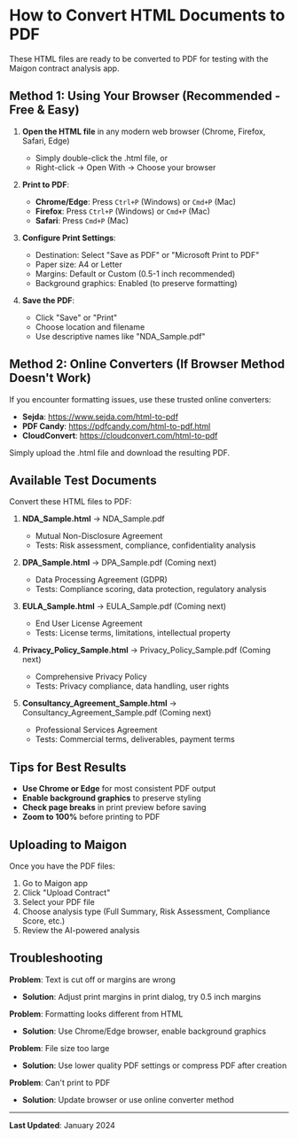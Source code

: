 # How to Convert HTML Documents to PDF

These HTML files are ready to be converted to PDF for testing with the Maigon contract analysis app.

## Method 1: Using Your Browser (Recommended - Free & Easy)

1. **Open the HTML file** in any modern web browser (Chrome, Firefox, Safari, Edge)
   - Simply double-click the .html file, or
   - Right-click → Open With → Choose your browser

2. **Print to PDF**:
   - **Chrome/Edge**: Press `Ctrl+P` (Windows) or `Cmd+P` (Mac)
   - **Firefox**: Press `Ctrl+P` (Windows) or `Cmd+P` (Mac)
   - **Safari**: Press `Cmd+P` (Mac)

3. **Configure Print Settings**:
   - Destination: Select "Save as PDF" or "Microsoft Print to PDF"
   - Paper size: A4 or Letter
   - Margins: Default or Custom (0.5-1 inch recommended)
   - Background graphics: Enabled (to preserve formatting)

4. **Save the PDF**:
   - Click "Save" or "Print"
   - Choose location and filename
   - Use descriptive names like "NDA_Sample.pdf"

## Method 2: Online Converters (If Browser Method Doesn't Work)

If you encounter formatting issues, use these trusted online converters:

- **Sejda**: https://www.sejda.com/html-to-pdf
- **PDF Candy**: https://pdfcandy.com/html-to-pdf.html
- **CloudConvert**: https://cloudconvert.com/html-to-pdf

Simply upload the .html file and download the resulting PDF.

## Available Test Documents

Convert these HTML files to PDF:

1. **NDA_Sample.html** → NDA_Sample.pdf
   - Mutual Non-Disclosure Agreement
   - Tests: Risk assessment, compliance, confidentiality analysis

2. **DPA_Sample.html** → DPA_Sample.pdf (Coming next)
   - Data Processing Agreement (GDPR)
   - Tests: Compliance scoring, data protection, regulatory analysis

3. **EULA_Sample.html** → EULA_Sample.pdf (Coming next)
   - End User License Agreement
   - Tests: License terms, limitations, intellectual property

4. **Privacy_Policy_Sample.html** → Privacy_Policy_Sample.pdf (Coming next)
   - Comprehensive Privacy Policy
   - Tests: Privacy compliance, data handling, user rights

5. **Consultancy_Agreement_Sample.html** → Consultancy_Agreement_Sample.pdf (Coming next)
   - Professional Services Agreement
   - Tests: Commercial terms, deliverables, payment terms

## Tips for Best Results

- **Use Chrome or Edge** for most consistent PDF output
- **Enable background graphics** to preserve styling
- **Check page breaks** in print preview before saving
- **Zoom to 100%** before printing to PDF

## Uploading to Maigon

Once you have the PDF files:

1. Go to Maigon app
2. Click "Upload Contract"
3. Select your PDF file
4. Choose analysis type (Full Summary, Risk Assessment, Compliance Score, etc.)
5. Review the AI-powered analysis

## Troubleshooting

**Problem**: Text is cut off or margins are wrong
- **Solution**: Adjust print margins in print dialog, try 0.5 inch margins

**Problem**: Formatting looks different from HTML
- **Solution**: Use Chrome/Edge browser, enable background graphics

**Problem**: File size too large
- **Solution**: Use lower quality PDF settings or compress PDF after creation

**Problem**: Can't print to PDF
- **Solution**: Update browser or use online converter method

---

**Last Updated**: January 2024

